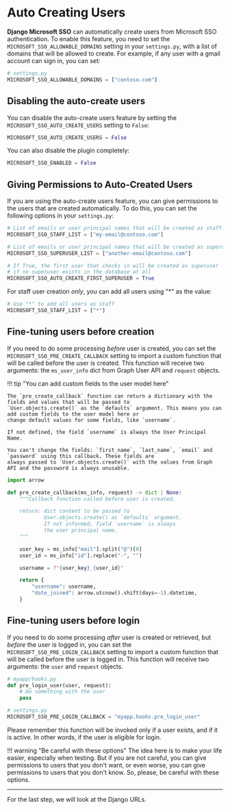 # Auto Creating Users

**Django Microsoft SSO** can automatically create users from Microsoft SSO authentication. To enable this feature, you need to
set the `MICROSOFT_SSO_ALLOWABLE_DOMAINS` setting in your `settings.py`, with a list of domains that will be allowed to create.
For example, if any user with a gmail account can sign in, you can set:

```python
# settings.py
MICROSOFT_SSO_ALLOWABLE_DOMAINS = ["contoso.com"]
```

## Disabling the auto-create users

You can disable the auto-create users feature by setting the `MICROSOFT_SSO_AUTO_CREATE_USERS` setting to `False`:

```python
MICROSOFT_SSO_AUTO_CREATE_USERS = False
```

You can also disable the plugin completely:

```python
MICROSOFT_SSO_ENABLED = False
```

## Giving Permissions to Auto-Created Users

If you are using the auto-create users feature, you can give permissions to the users that are created automatically. To do
this, you can set the following options in your `settings.py`:

```python
# List of emails or user principal names that will be created as staff
MICROSOFT_SSO_STAFF_LIST = ["my-email@contoso.com"]

# List of emails or user principal names that will be created as superuser
MICROSOFT_SSO_SUPERUSER_LIST = ["another-email@contoso.com"]

# If True, the first user that checks in will be created as superuser
# if no superuser exists in the database at all
MICROSOFT_SSO_AUTO_CREATE_FIRST_SUPERUSER = True
```

For staff user creation _only_, you can add all users using "*" as the value:

```python
# Use "*" to add all users as staff
MICROSOFT_SSO_STAFF_LIST = ["*"]
```

## Fine-tuning users before creation

If you need to do some processing _before_ user is created, you can set the
`MICROSOFT_SSO_PRE_CREATE_CALLBACK` setting to import a custom function that will be called before the user is created.
This function will receive two arguments: the `ms_user_info` dict from Graph User API and `request` objects.

!!! tip "You can add custom fields to the user model here"

    The `pre_create_callback` function can return a dictionary with the fields and values that will be passed to
    `User.objects.create()` as the `defaults` argument. This means you can add custom fields to the user model here or
    change default values for some fields, like `username`.

    If not defined, the field `username` is always the User Principal Name.

    You can't change the fields: `first_name`, `last_name`, `email` and `password` using this callback. These fields are
    always passed to `User.objects.create()` with the values from Graph API and the password is always unusable.


```python
import arrow

def pre_create_callback(ms_info, request) -> dict | None:
    """Callback function called before user is created.

    return: dict content to be passed to
            User.objects.create() as `defaults` argument.
            If not informed, field `username` is always
            the user principal name.
    """

    user_key = ms_info["mail"].split("@")[0]
    user_id = ms_info["id"].replace("-", "")

    username = f"{user_key}_{user_id}"

    return {
        "username": username,
        "date_joined": arrow.utcnow().shift(days=-1).datetime,
    }
```

## Fine-tuning users before login

If you need to do some processing _after_ user is created or retrieved,
but _before_ the user is logged in, you can set the
`MICROSOFT_SSO_PRE_LOGIN_CALLBACK` setting to import a custom function that will be called before the user is logged in.
This function will receive two arguments: the `user` and `request` objects.

```python
# myapp/hooks.py
def pre_login_user(user, request):
    # Do something with the user
    pass

# settings.py
MICROSOFT_SSO_PRE_LOGIN_CALLBACK = "myapp.hooks.pre_login_user"
```

Please remember this function will be invoked only if a user exists, and if it is active.
In other words, if the user is eligible for login.


!!! warning "Be careful with these options"
    The idea here is to make your life easier, especially when testing. But if you are not careful, you can give
    permissions to users that you don't want, or even worse, you can give permissions to users that you don't know.
    So, please, be careful with these options.

---

For the last step, we will look at the Django URLs.
